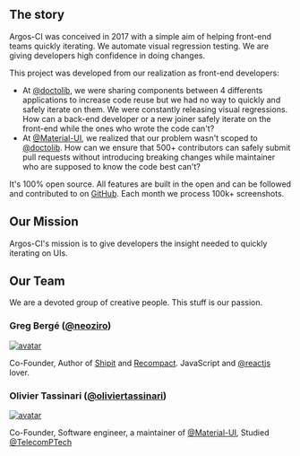 ## The story

Argos-CI was conceived in 2017 with a simple aim of helping front-end teams quickly iterating.
We automate visual regression testing.
We are giving developers high confidence in doing changes.

This project was developed from our realization as front-end developers:
- At [@doctolib](https://github.com/doctolib), we were sharing components between 4 differents applications to increase code reuse but we had no way to quickly and safely iterate on them.
We were constantly releasing visual regressions.
How can a back-end developer or a new joiner safely iterate on the front-end while
the ones who wrote the code can't?
- At [@Material-UI](https://github.com/callemall/material-ui), we realized that our problem wasn't scoped to [@doctolib](https://github.com/doctolib).
How can we ensure that 500+ contributors can safely submit pull requests without introducing breaking changes while maintainer who are supposed to know the code best can't?

It's 100% open source.
All features are built in the open and can be followed and contributed to on [GitHub](https://github.com/argos-ci/argos).
Each month we process 100k+ screenshots.

<!--

SELECT count(*), EXTRACT(MONTH FROM "createdAt") FROM screenshot_diffs GROUP BY date_part order by date_part DESC;
-->

## Our Mission

Argos-CI's mission is to give developers the insight needed to quickly iterating on UIs.

## Our Team

We are a devoted group of creative people. This stuff is our passion.

### Greg Bergé ([@neoziro](https://github.com/neoziro))

[![avatar](https://avatars3.githubusercontent.com/u/266302?s=96)](https://github.com/neoziro)

Co-Founder, Author of [Shipit](https://github.com/neoziro/shipit) and [Recompact](https://github.com/neoziro/recompact). JavaScript and [@reactjs](https://twitter.com/reactjs) lover.

### Olivier Tassinari ([@oliviertassinari](https://github.com/oliviertassinari))

[![avatar](https://avatars1.githubusercontent.com/u/3165635?s=96)](https://github.com/oliviertassinari)

Co-Founder, Software engineer, a maintainer of [@Material-UI](https://github.com/callemall/material-ui), Studied [@TelecomPTech](https://twitter.com/TelecomPTech)
